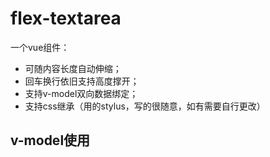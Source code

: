 # flex-textarea
一个vue组件：
-  可随内容长度自动伸缩；
-  回车换行依旧支持高度撑开；
-  支持v-model双向数据绑定；
-  支持css继承（用的stylus，写的很随意，如有需要自行更改）

## v-model使用
  <flex-textarea v-model="value" />
